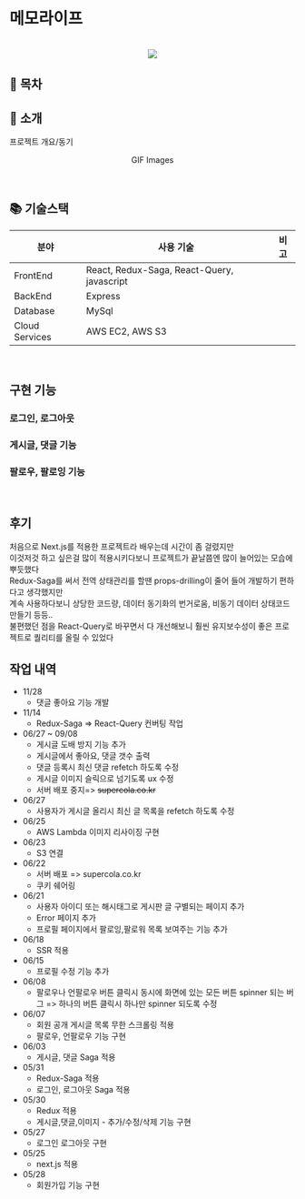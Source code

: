 # 메모라이프

<p align="center">
  <br>
  <img src="./images/common/logo-sample.jpeg">
  <br>
</p>

## 📒 목차

## 🔖 소개

<p align="justify">
프로젝트 개요/동기
</p>

<p align="center">
GIF Images
</p>

<br>

## 📚 기술스택

| 분야           | 사용 기술                                      | 비고 |
| -------------- |--------------------------------------------| ---- |
| FrontEnd       | React, Redux-Saga, React-Query, javascript |
| BackEnd        | Express                                    |
| Database       | MySql                                      |
| Cloud Services | AWS EC2, AWS S3                            |

<br>

## 구현 기능

### 로그인, 로그아웃
### 게시글, 댓글 기능
### 팔로우, 팔로잉 기능

<br>

## 후기
처음으로 Next.js를 적용한 프로젝트라 배우는데 시간이 좀 걸렸지만 <br>
이것저것 하고 싶은걸 많이 적용시키다보니 프로젝트가 끝날쯤엔 많이 늘어있는 모습에 뿌듯했다<br>
Redux-Saga를 써서 전역 상태관리를 할땐 props-drilling이 줄어 들어 개발하기 편하다고 생각했지만 <br>
계속 사용하다보니 상당한 코드량, 데이터 동기화의 번거로움, 비동기 데이터 상태코드 만들기 등등.. <br>
불편했던 점을 React-Query로 바꾸면서 다 개선해보니 훨씬 유지보수성이 좋은 프로젝트로 퀄리티를 올릴 수 있었다 <br>

## 작업 내역

* 11/28
  * 댓글 좋아요 기능 개발
* 11/14
  * Redux-Saga => React-Query 컨버팅 작업
* 06/27 ~ 09/08
  * 게시글 도배 방지 기능 추가
  * 게시글에서 좋아요, 댓글 갯수 출력
  * 댓글 등록시 최신 댓글 refetch 하도록 수정
  * 게시글 이미지 슬릭으로 넘기도록 ux 수정
  * 서버 배포 중지=> ~~supercola.co.kr~~
* 06/27
  * 사용자가 게시글 올리시 최신 글 목록을 refetch 하도록 수정
* 06/25
  * AWS Lambda 이미지 리사이징 구현
* 06/23
  * S3 연결
* 06/22
  * 서버 배포 => supercola.co.kr
  * 쿠키 쉐어링
* 06/21
  * 사용자 아이디 또는 해시태그로 게시판 글 구별되는 페이지 추가
  * Error 페이지 추가
  * 프로필 페이지에서 팔로잉,팔로워 목록 보여주는 기능 추가
* 06/18
  * SSR 적용
* 06/15
  * 프로필 수정 기능 추가
* 06/08
  * 팔로우나 언팔로우 버튼 클릭시 동시에 화면에 있는 모든 버튼 spinner 되는 버그 => 하나의 버튼 클릭시 하나만 spinner 되도록 수정
* 06/07
  * 회원 공개 게시글 목록 무한 스크롤링 적용
  * 팔로우, 언팔로우 기능 구현
* 06/03
  * 게시글, 댓글 Saga 적용
* 05/31
  * Redux-Saga 적용
  * 로그인, 로그아웃 Saga 적용
* 05/30
  * Redux 적용
  * 게시글,댓글,이미지 - 추가/수정/삭제 기능 구현
* 05/27
  * 로그인 로그아웃 구현
* 05/25
  * next.js 적용
* 05/28
  * 회원가입 기능 구현

<!-- Stack Icon Refernces -->

[js]: /images/stack/javascript.svg
[ts]: /images/stack/typescript.svg
[react]: /images/stack/react.svg
[node]: /images/stack/node.svg
